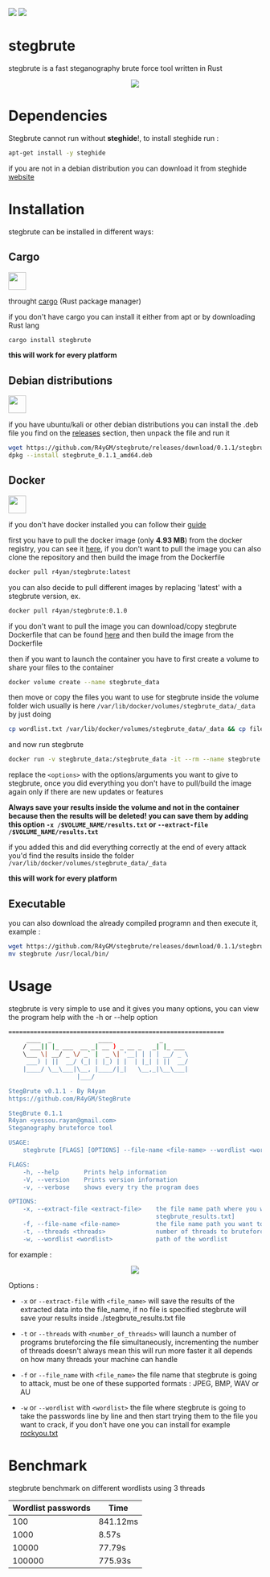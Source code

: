 ![](https://api.travis-ci.org/R4yGM/StegBrute.svg)
![](https://img.shields.io/docker/cloud/build/r4yan/stegbrute)
# stegbrute
stegbrute is a fast steganography brute force tool written in Rust
<p align="center">
  <img src="https://i.imgur.com/zGFolUt.png" >
</p>

# Dependencies

Stegbrute cannot run without **steghide**!, to install steghide run :

```bash
apt-get install -y steghide
```

if you are not in a debian distribution you can download it from steghide [website](http://steghide.sourceforge.net/)

# Installation
stegbrute can be installed in different ways:

## **Cargo**

<img src="https://community.kde.org/images.community/thumb/5/5e/Rust-logo-512x512-blk.png/300px-Rust-logo-512x512-blk.png" width=35 height=35>

 throught [cargo](https://github.com/rust-lang/cargo) (Rust package manager)
 
 if you don't have cargo you can install it either from apt or by downloading Rust lang
```bash
cargo install stegbrute
```
**this will work for every platform**

## Debian distributions

<img src="https://cdn0.iconfinder.com/data/icons/flat-round-system/512/debian-512.png" width=35 height=35>

if you have ubuntu/kali or other debian distributions you can install the .deb file you find on the [releases](https://github.com/R4yGM/stegbrute/releases) section, then unpack the file and run it
```bash
wget https://github.com/R4yGM/stegbrute/releases/download/0.1.1/stegbrute_0.1.1_amd64.deb &&
dpkg --install stegbrute_0.1.1_amd64.deb
```

## **Docker**

<img src="https://cdn3.iconfinder.com/data/icons/logos-and-brands-adobe/512/97_Docker-512.png" width=35 height=35>

  if you don't have docker installed you can follow their [guide](https://docs.docker.com/engine/install/)
  
 first you have to pull the docker image (only **4.93 MB**) from the docker registry, you can see it [here](https://hub.docker.com/r/r4yan/stegbrute), if you don't want to pull the image you can also clone the repository and then build the image from the Dockerfile
 ```bash
docker pull r4yan/stegbrute:latest
  ```
  you can also decide to pull different images by replacing 'latest' with a stegbrute version, ex.
  ```bash
docker pull r4yan/stegbrute:0.1.0
  ```
  
  if you don't want to pull the image you can download/copy stegbrute Dockerfile that can be found [here](https://github.com/R4yGM/stegbrute/blob/main/Dockerfile) and then build the image from the Dockerfile
  
  then if you want to launch the container you have to first create a volume to share your files to the container
  
  ```bash
  docker volume create --name stegbrute_data
  ``` 
  then move or copy the files you want to use for stegbrute inside the volume folder wich usually is here `/var/lib/docker/volumes/stegbrute_data/_data` by just doing
  ```bash
  cp wordlist.txt /var/lib/docker/volumes/stegbrute_data/_data && cp file.jpg /var/lib/docker/volumes/stegbrute_data/_data
  ```
  and now run stegbrute
  ```bash
  docker run -v stegbrute_data:/stegbrute_data -it --rm --name stegbrute r4yan/stegbrute:latest <options>
  ```
  replace the `<options>` with the options/arguments you want to give to stegbrute,
  once you did everything you don't have to pull/build the image again only if there are new updates or features
  
  **Always save your results inside the volume and not in the container because then the results will be deleted! you can save them by adding this option `-x /$VOLUME_NAME/results.txt` or `--extract-file /$VOLUME_NAME/results.txt`** 
 
 if you added this and did everything correctly at the end of every attack you'd find the results inside the folder `/var/lib/docker/volumes/stegbrute_data/_data`
  
  
  **this will work for every platform**
  
  ## Executable
  you can also download the already compiled programn and then execute it, example :
  ```bash
wget https://github.com/R4yGM/stegbrute/releases/download/0.1.1/stegbrute && chmod +x stegbrute
mv stegbrute /usr/local/bin/
```

# Usage

stegbrute is very simple to use and it gives you many options, you can view the program help with the -h or --help option

```bash
============================================================
     ____  _             ____             _
    / ___|| |_ ___  __ _| __ ) _ __ _   _| |_ ___
    \___ \| __/ _ \/ _` |  _ \| '__| | | | __/ _ \
     ___) | ||  __/ (_| | |_) | |  | |_| | ||  __/
    |____/ \__\___|\__, |____/|_|   \__,_|\__\___|
                   |___/

StegBrute v0.1.1 - By R4yan
https://github.com/R4yGM/StegBrute

StegBrute 0.1.1
R4yan <yessou.rayan@gmail.com>
Steganography bruteforce tool

USAGE:
    stegbrute [FLAGS] [OPTIONS] --file-name <file-name> --wordlist <wordlist>

FLAGS:
    -h, --help       Prints help information
    -V, --version    Prints version information
    -v, --verbose    shows every try the program does

OPTIONS:
    -x, --extract-file <extract-file>    the file name path where you want to write the results [default:
                                         stegbrute_results.txt]
    -f, --file-name <file-name>          the file name path you want to crack
    -t, --threads <threads>              number of threads to bruteforce the file [default: 3]
    -w, --wordlist <wordlist>            path of the wordlist
```

for example :

<p align="center">
<a href="https://asciinema.org/a/365972" target="_blank"><img src="https://asciinema.org/a/365972.svg" /></a>
</p>

Options :
- `-x` or `--extract-file` with `<file_name>` will save the results of the extracted data into the file_name, if no file is specified stegbrute will save your results inside ./stegbrute_results.txt file

- `-t` or `--threads` with `<number_of_threads>` will launch a number of programs bruteforcing the file simultaneously, incrementing the number of threads doesn't always mean this will run more faster it all depends on how many threads your machine can handle

- `-f` or `--file_name` with `<file_name>` the file name that stegbrute is going to attack, must be one of these supported formats : JPEG, BMP, WAV or AU

- `-w` or `--wordlist` with `<wordlist>` the file where stegbrute is going to take the passwords line by line and then start trying them to the file you want to crack, if you don't have one you can install for example [rockyou.txt](https://github.com/praetorian-inc/Hob0Rules/blob/master/wordlists/rockyou.txt.gz)

# Benchmark
stegbrute benchmark on different wordlists using 3 threads

| Wordlist passwords   | Time  |  
|---|---|
| 100   | 841.12ms  |  
| 1000  | 8.57s  |   
| 10000 | 77.79s |
| 100000 | 775.93s  |  
